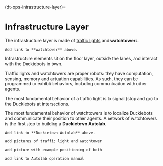 (dt-ops-infrastructure-layer)=
# Infrastructure Layer

The infrastructure layer is made of 
[traffic lights](specs-layer-traffic-lights) and **watchtowers**.

```{todo}
Add link to **watchtower** above. 
```

Infrastructure elements sit on the floor layer, outside the lanes, and interact with the 
Duckiebots in town.

Traffic lights and watchtowers are proper robots: they have computation, sensing, 
memory and actuation capabilities. As such, they can be programmed to exhibit behaviors, 
including communication with other agents.

The most fundamental behavior of a traffic light is to signal (stop and go) to the 
Duckiebots at intersections.

The most fundamental behavior of watchtowers is to localize Duckiebots and communicate 
their position to other agents. A network of watchtowers is the first step to building a 
**Duckietown Autolab**.

```{todo}
Add link to **Duckietown Autolab** above. 
```

```{todo}
add pictures of traffic light and watchtower
```

```{todo}
add picture with example positioning of both
```

```{todo}
add link to Autolab operation manual
```


